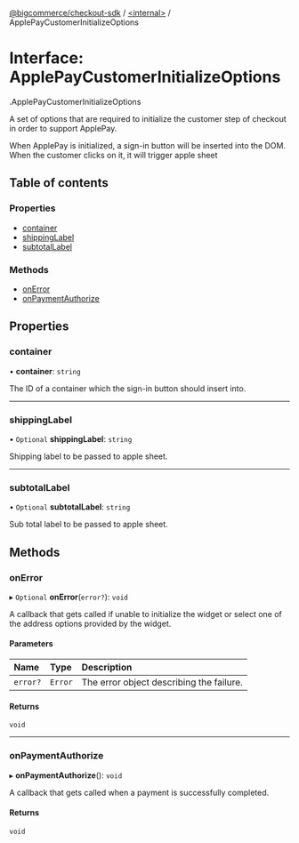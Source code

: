 [@bigcommerce/checkout-sdk](../README.md) / [<internal\>](../modules/internal_.md) / ApplePayCustomerInitializeOptions

# Interface: ApplePayCustomerInitializeOptions

[<internal>](../modules/internal_.md).ApplePayCustomerInitializeOptions

A set of options that are required to initialize the customer step of
checkout in order to support ApplePay.

When ApplePay is initialized, a sign-in button will be inserted into the
DOM. When the customer clicks on it, it will trigger apple sheet

## Table of contents

### Properties

- [container](internal_.ApplePayCustomerInitializeOptions.md#container)
- [shippingLabel](internal_.ApplePayCustomerInitializeOptions.md#shippinglabel)
- [subtotalLabel](internal_.ApplePayCustomerInitializeOptions.md#subtotallabel)

### Methods

- [onError](internal_.ApplePayCustomerInitializeOptions.md#onerror)
- [onPaymentAuthorize](internal_.ApplePayCustomerInitializeOptions.md#onpaymentauthorize)

## Properties

### container

• **container**: `string`

The ID of a container which the sign-in button should insert into.

___

### shippingLabel

• `Optional` **shippingLabel**: `string`

Shipping label to be passed to apple sheet.

___

### subtotalLabel

• `Optional` **subtotalLabel**: `string`

Sub total label to be passed to apple sheet.

## Methods

### onError

▸ `Optional` **onError**(`error?`): `void`

A callback that gets called if unable to initialize the widget or select
one of the address options provided by the widget.

#### Parameters

| Name | Type | Description |
| :------ | :------ | :------ |
| `error?` | `Error` | The error object describing the failure. |

#### Returns

`void`

___

### onPaymentAuthorize

▸ **onPaymentAuthorize**(): `void`

A callback that gets called when a payment is successfully completed.

#### Returns

`void`
